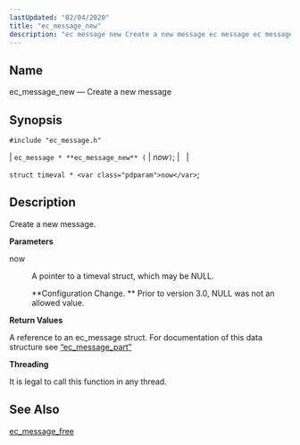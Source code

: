 ```yaml
---
lastUpdated: "02/04/2020"
title: "ec_message_new"
description: "ec message new Create a new message ec message ec message new now struct timeval now Create a new message now A pointer to a timeval struct which may be NULL Configuration Change Prior to version 3 0 NULL was not an allowed value A reference to an ec message..."
---
```


<a name="apis.ec_message_new"></a> 
## Name

ec_message_new — Create a new message

## Synopsis

`#include "ec_message.h"`

| `ec_message * **ec_message_new** (` | <var class="pdparam">now</var>`)`; |   |

`struct timeval * <var class="pdparam">now</var>`;<a name="idp56073856"></a> 
## Description

Create a new message.

**<a name="idp56075056"></a> Parameters**

<dl class="variablelist">

<dt>now</dt>

<dd>

A pointer to a timeval struct, which may be NULL.

**Configuration Change. ** Prior to version 3.0, NULL was not an allowed value.

</dd>

</dl>

**<a name="idp56079488"></a> Return Values**

A reference to an ec_message struct. For documentation of this data structure see [“ec_message_part”](/momentum/3/3-api/structs-ec-message-part)

**<a name="idp56081024"></a> Threading**

It is legal to call this function in any thread.

<a name="idp56082128"></a> 
## See Also

[ec_message_free](/momentum/3/3-api/apis-ec-message-free)